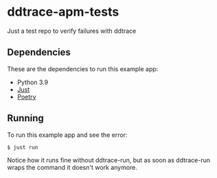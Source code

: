 # ddtrace-apm-tests

Just a test repo to verify failures with ddtrace

## Dependencies

These are the dependencies to run this example app:
* Python 3.9
* [Just](https://just.systems/)
* [Poetry](https://python-poetry.org/)

## Running

To run this example app and see the error:

```shell
$ just run
```

Notice how it runs fine without ddtrace-run, but as soon as ddtrace-run wraps the command it doesn't work anymore.
